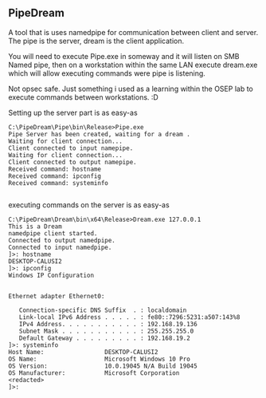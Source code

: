 ## PipeDream ##

A tool that is uses namedpipe for communication between client and server. The pipe is the server, dream is the client application. 

You will need to execute Pipe.exe in someway and it will listen on SMB Named pipe, then on a workstation within the same LAN execute dream.exe <IP address> which will allow executing commands were pipe is listening.

Not opsec safe. Just something i used as a learning within the OSEP lab to execute commands between workstations. :D


Setting up the server part is as easy-as

```
C:\PipeDream\Pipe\bin\Release>Pipe.exe
Pipe Server has been created, waiting for a dream .
Waiting for client connection...
Client connected to input namepipe.
Waiting for client connection...
Client connected to output namepipe.
Received command: hostname
Received command: ipconfig
Received command: systeminfo


```

executing commands on the server is as easy-as

```
C:\PipeDream\Dream\bin\x64\Release>Dream.exe 127.0.0.1
This is a Dream
namedpipe client started.
Connected to output namedpipe.
Connected to input namedpipe.
]>: hostname
DESKTOP-CALUSI2
]>: ipconfig
Windows IP Configuration


Ethernet adapter Ethernet0:

   Connection-specific DNS Suffix  . : localdomain
   Link-local IPv6 Address . . . . . : fe80::7296:5231:a507:143%8
   IPv4 Address. . . . . . . . . . . : 192.168.19.136
   Subnet Mask . . . . . . . . . . . : 255.255.255.0
   Default Gateway . . . . . . . . . : 192.168.19.2
]>: systeminfo
Host Name:                 DESKTOP-CALUSI2
OS Name:                   Microsoft Windows 10 Pro
OS Version:                10.0.19045 N/A Build 19045
OS Manufacturer:           Microsoft Corporation
<redacted>
]>:
```
